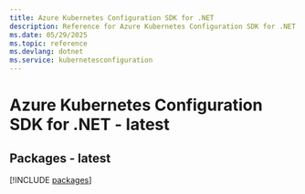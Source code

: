 ```yaml
---
title: Azure Kubernetes Configuration SDK for .NET
description: Reference for Azure Kubernetes Configuration SDK for .NET
ms.date: 05/29/2025
ms.topic: reference
ms.devlang: dotnet
ms.service: kubernetesconfiguration
---
```

# Azure Kubernetes Configuration SDK for .NET - latest
## Packages - latest
[!INCLUDE [packages](kubernetes-configuration-index.md)]